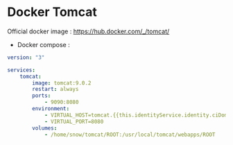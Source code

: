 Docker Tomcat
===================

Official docker image : https://hub.docker.com/_/tomcat/

* Docker compose :

```yml
version: "3"

services:
    tomcat:
        image: tomcat:9.0.2
        restart: always
        ports:
            - 9090:8080
        environment:
            - VIRTUAL_HOST=tomcat.{{this.identityService.identity.ciDomain}}
            - VIRTUAL_PORT=8080  
        volumes:
            - /home/snow/tomcat/ROOT:/usr/local/tomcat/webapps/ROOT
```